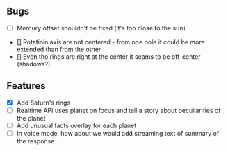 ## Bugs
- [ ] Mercury offset shouldn't be fixed (it's too close to the sun)
- [] Rotatioin axis are not centered - from one pole it could be more extended than from the other
- [] Even tho rings are right at the center it seams to be off-center (shadows?)

## Features
- [x] Add Saturn's rings
- [ ] Realtime API uses planet on focus and tell a story about peculiarities of the planet
- [ ] Add unusual facts overlay for each planet
- [ ] In voice mode, how about we would add streaming text of summary of the response